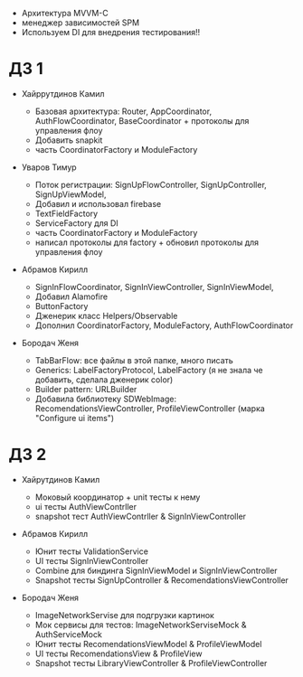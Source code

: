 - Архитектура MVVM-C
- менеджер зависимостей SPM
- Используем DI для внедрения тестирования!!

# ДЗ 1
 - Хайррутдинов Камил
   - Базовая архитектура: Router, AppCoordinator, AuthFlowCoordinator, BaseCoordinator + протоколы для управления флоу
   - Добавить snapkit
   - часть CoordinatorFactory и ModuleFactory

 - Уваров Тимур
   - Поток регистрации: SignUpFlowController, SignUpController, SignUpViewModel,
   - Добавил и использовал firebase
   - TextFieldFactory
   - ServiceFactory для DI
   - часть CoordinatorFactory и ModuleFactory
   - написал протоколы для factory + обновил протоколы для управления флоу
  
 - Абрамов Кирилл
   - SignInFlowCoordinator, SignInViewController, SignInViewModel,
   - Добавил Alamofire
   - ButtonFactory
   - Дженерик класс Helpers/Observable
   - Дополнил CoordinatorFactory, ModuleFactory, AuthFlowCoordinator

 - Бородач Женя
   - TabBarFlow: все файлы в этой папке, много писать
   - Generics: LabelFactoryProtocol, LabelFactory (я не знала че добавить, сделала дженерик color)
   - Builder pattern: URLBuilder
   - Добавила библиотеку SDWebImage: RecomendationsViewController, ProfileViewController (марка "Configure ui items")
  

# ДЗ 2
- Хайрутдинов Камил
  - Моковый координатор + unit тесты к нему
  - ui тесты AuthViewContrller
  - snapshot тест AuthViewContrller & SignInViewController
  
- Абрамов Кирилл
  - Юнит тесты ValidationService
  - UI тесты SignInViewController
  - Combine для биндинга SignInViewModel и SignInViewController
  - Snapshot тесты SignUpController & RecomendationsViewController
   
- Бородач Женя
  - ImageNetworkServise для подгрузки картинок
  - Мок сервисы для тестов: ImageNetworkServiseMock & AuthServiceMock
  - Юнит тесты RecomendationsViewModel & ProfileViewModel
  - UI тесты RecomendationsView & ProfileView
  - Snapshot тесты LibraryViewController & ProfileViewController
